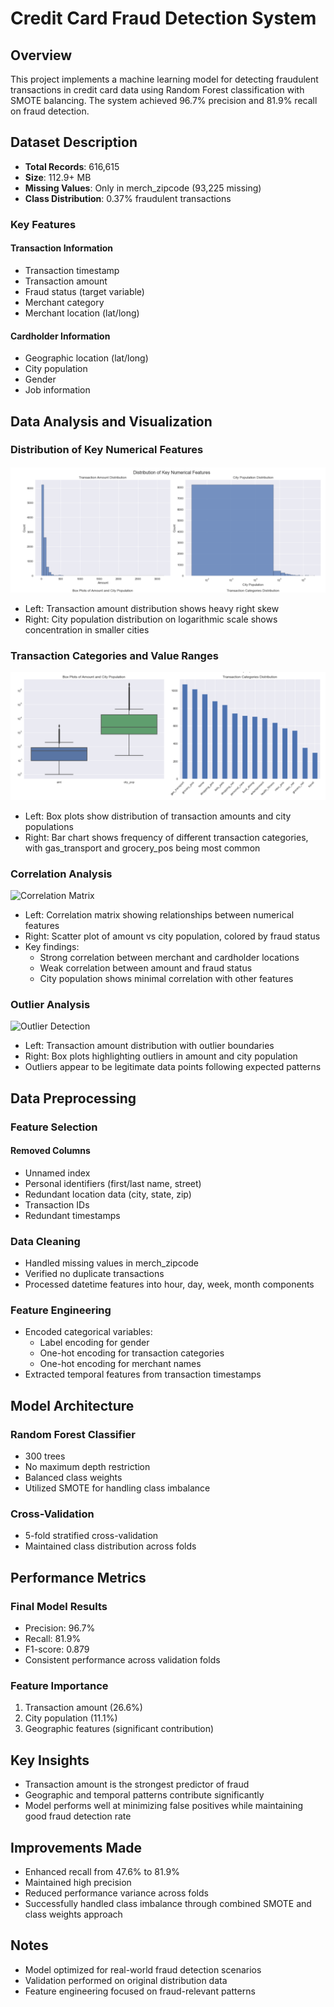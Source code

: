# Credit Card Fraud Detection System

## Overview
This project implements a machine learning model for detecting fraudulent transactions in credit card data using Random Forest classification with SMOTE balancing. The system achieved 96.7% precision and 81.9% recall on fraud detection.

## Dataset Description
- **Total Records**: 616,615
- **Size**: 112.9+ MB
- **Missing Values**: Only in merch_zipcode (93,225 missing)
- **Class Distribution**: 0.37% fraudulent transactions

### Key Features
#### Transaction Information
- Transaction timestamp
- Transaction amount
- Fraud status (target variable)
- Merchant category
- Merchant location (lat/long)

#### Cardholder Information
- Geographic location (lat/long)
- City population
- Gender
- Job information

## Data Analysis and Visualization

### Distribution of Key Numerical Features
![Distribution Analysis](./images/image01)
- Left: Transaction amount distribution shows heavy right skew
- Right: City population distribution on logarithmic scale shows concentration in smaller cities

### Transaction Categories and Value Ranges
![Categories and Box Plots](./images/image02)
- Left: Box plots show distribution of transaction amounts and city populations
- Right: Bar chart shows frequency of different transaction categories, with gas_transport and grocery_pos being most common

### Correlation Analysis
![Correlation Matrix](image3.png)
- Left: Correlation matrix showing relationships between numerical features
- Right: Scatter plot of amount vs city population, colored by fraud status
- Key findings:
  - Strong correlation between merchant and cardholder locations
  - Weak correlation between amount and fraud status
  - City population shows minimal correlation with other features

### Outlier Analysis
![Outlier Detection](image4.png)
- Left: Transaction amount distribution with outlier boundaries
- Right: Box plots highlighting outliers in amount and city population
- Outliers appear to be legitimate data points following expected patterns

## Data Preprocessing

### Feature Selection
#### Removed Columns
- Unnamed index
- Personal identifiers (first/last name, street)
- Redundant location data (city, state, zip)
- Transaction IDs
- Redundant timestamps

### Data Cleaning
- Handled missing values in merch_zipcode
- Verified no duplicate transactions
- Processed datetime features into hour, day, week, month components

### Feature Engineering
- Encoded categorical variables:
  - Label encoding for gender
  - One-hot encoding for transaction categories
  - One-hot encoding for merchant names
- Extracted temporal features from transaction timestamps

## Model Architecture

### Random Forest Classifier
- 300 trees
- No maximum depth restriction
- Balanced class weights
- Utilized SMOTE for handling class imbalance

### Cross-Validation
- 5-fold stratified cross-validation
- Maintained class distribution across folds

## Performance Metrics

### Final Model Results
- Precision: 96.7%
- Recall: 81.9%
- F1-score: 0.879
- Consistent performance across validation folds

### Feature Importance
1. Transaction amount (26.6%)
2. City population (11.1%)
3. Geographic features (significant contribution)

## Key Insights
- Transaction amount is the strongest predictor of fraud
- Geographic and temporal patterns contribute significantly
- Model performs well at minimizing false positives while maintaining good fraud detection rate

## Improvements Made
- Enhanced recall from 47.6% to 81.9%
- Maintained high precision
- Reduced performance variance across folds
- Successfully handled class imbalance through combined SMOTE and class weights approach

## Notes
- Model optimized for real-world fraud detection scenarios
- Validation performed on original distribution data
- Feature engineering focused on fraud-relevant patterns
